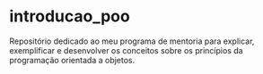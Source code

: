 # introducao_poo
Repositório dedicado ao meu programa de mentoria para explicar, exemplificar e desenvolver os conceitos sobre os princípios da programação orientada a objetos.
